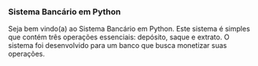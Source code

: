 ### Sistema Bancário em Python
Seja bem vindo(a) ao Sistema Bancário em Python. 
Este sistema é simples que contém três operações essenciais: depósito, saque e extrato. 
O sistema foi desenvolvido para um banco que busca monetizar suas operações.
